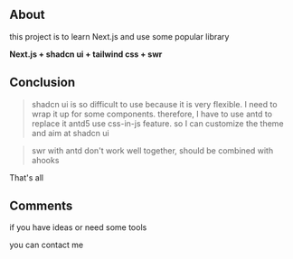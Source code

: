 ## About
this project is to learn Next.js and use some popular library

**Next.js + shadcn ui + tailwind css + swr**

## Conclusion
> shadcn ui is so difficult to use because it is very flexible. I need to wrap it up for some components.
> therefore, I have to use antd to replace it
> antd5 use css-in-js feature. so I can customize the theme and aim at shadcn ui

> swr with antd don't work well together, should be combined with ahooks

That's all
## Comments
if you have ideas or need some tools

you can contact me

